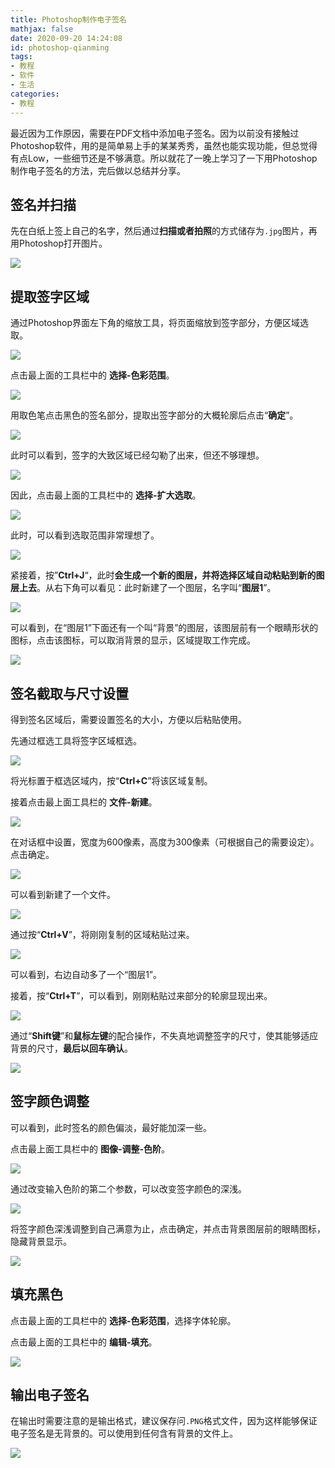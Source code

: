 ```yaml
---
title: Photoshop制作电子签名
mathjax: false
date: 2020-09-20 14:24:08
id: photoshop-qianming
tags:
- 教程
- 软件
- 生活
categories:
- 教程
---
```


最近因为工作原因，需要在PDF文档中添加电子签名。因为以前没有接触过Photoshop软件，用的是简单易上手的某某秀秀，虽然也能实现功能，但总觉得有点Low，一些细节还是不够满意。所以就花了一晚上学习了一下用Photoshop制作电子签名的方法，完后做以总结并分享。

<!---more--->

## 签名并扫描

先在白纸上签上自己的名字，然后通过**扫描或者拍照**的方式储存为`.jpg`图片，再用Photoshop打开图片。

![](https://gitee.com/zihm/images/raw/master/hexo/20200516232235.png)

## 提取签字区域

通过Photoshop界面左下角的缩放工具，将页面缩放到签字部分，方便区域选取。

![](https://gitee.com/zihm/images/raw/master/hexo/20200516232236.png)

点击最上面的工具栏中的 **选择-色彩范围**。

![](https://gitee.com/zihm/images/raw/master/hexo/20200516232237.png)

用取色笔点击黑色的签名部分，提取出签字部分的大概轮廓后点击“**确定**”。

![](https://gitee.com/zihm/images/raw/master/hexo/20200516232238.png)

此时可以看到，签字的大致区域已经勾勒了出来，但还不够理想。

![](https://gitee.com/zihm/images/raw/master/hexo/20200516232239.png)

因此，点击最上面的工具栏中的 **选择-扩大选取**。

![](https://gitee.com/zihm/images/raw/master/hexo/20200516232240.png)

此时，可以看到选取范围非常理想了。

![](https://gitee.com/zihm/images/raw/master/hexo/20200516232241.png)

紧接着，按”**Ctrl+J**“，此时**会生成一个新的图层，并将选择区域自动粘贴到新的图层上去**。从右下角可以看见：此时新建了一个图层，名字叫“**图层1**”。

![](https://gitee.com/zihm/images/raw/master/hexo/20200516232242.png)

可以看到，在“图层1”下面还有一个叫“背景”的图层，该图层前有一个眼睛形状的图标，点击该图标，可以取消背景的显示，区域提取工作完成。

![](https://gitee.com/zihm/images/raw/master/hexo/20200516232243.png)



## 签名截取与尺寸设置

得到签名区域后，需要设置签名的大小，方便以后粘贴使用。

先通过框选工具将签字区域框选。

![](https://gitee.com/zihm/images/raw/master/hexo/20200516232244.png)

将光标置于框选区域内，按“**Ctrl+C**”将该区域复制。

接着点击最上面工具栏的 **文件-新建**。

![](https://gitee.com/zihm/images/raw/master/hexo/20200516232245.png)

在对话框中设置，宽度为600像素，高度为300像素（可根据自己的需要设定）。点击确定。

![](https://gitee.com/zihm/images/raw/master/hexo/20200516232246.png)

可以看到新建了一个文件。

![](https://gitee.com/zihm/images/raw/master/hexo/20200516232247.png)

通过按“**Ctrl+V**”，将刚刚复制的区域粘贴过来。

![](https://gitee.com/zihm/images/raw/master/hexo/20200516232248.png)

可以看到，右边自动多了一个“图层1”。

接着，按“**Ctrl+T**”，可以看到，刚刚粘贴过来部分的轮廓显现出来。

![](https://gitee.com/zihm/images/raw/master/hexo/20200516232249.png)

通过“**Shift键**”和**鼠标左键**的配合操作，不失真地调整签字的尺寸，使其能够适应背景的尺寸，**最后以回车确认**。

![](https://gitee.com/zihm/images/raw/master/hexo/20200516232218.png)

## 签字颜色调整

可以看到，此时签名的颜色偏淡，最好能加深一些。

点击最上面工具栏中的 **图像-调整-色阶**。

![](https://gitee.com/zihm/images/raw/master/hexo/20200516232250.png)

通过改变输入色阶的第二个参数，可以改变签字颜色的深浅。

![](https://gitee.com/zihm/images/raw/master/hexo/20200516232251.png)

将签字颜色深浅调整到自己满意为止，点击确定，并点击背景图层前的眼睛图标，隐藏背景显示。

![](https://gitee.com/zihm/images/raw/master/hexo/20200516232252.png)

## 填充黑色

点击最上面的工具栏中的 **选择-色彩范围**，选择字体轮廓。

点击最上面的工具栏中的 **编辑-填充**。

![](https://gitee.com/zihm/images/raw/master/hexo/20200517132034.png)

## 输出电子签名

在输出时需要注意的是输出格式，建议保存问`.PNG`格式文件，因为这样能够保证电子签名是无背景的。可以使用到任何含有背景的文件上。

![](https://gitee.com/zihm/images/raw/master/hexo/20200516232253.png)